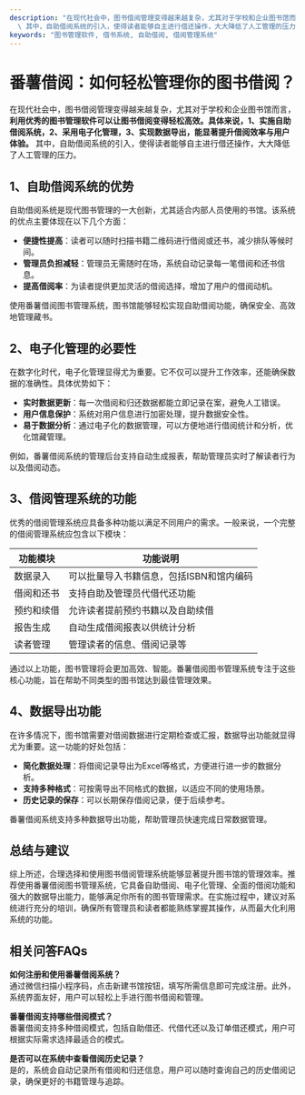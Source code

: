 ```yaml
---
description: "在现代社会中，图书借阅管理变得越来越复杂，尤其对于学校和企业图书馆而言，**利用优秀的图书管理软件可以让图书借阅变得轻松高效。具体来说，1、实施自助借阅系统，2、采用电子化管理，3、实现数据导出，能显著提升借阅效率与用户体验。**\
  \ 其中，自助借阅系统的引入，使得读者能够自主进行借还操作，大大降低了人工管理的压力。"
keywords: "图书管理软件, 借书系统, 自助借阅, 借阅管理系统"
---
```

# 番薯借阅：如何轻松管理你的图书借阅？

在现代社会中，图书借阅管理变得越来越复杂，尤其对于学校和企业图书馆而言，**利用优秀的图书管理软件可以让图书借阅变得轻松高效。具体来说，1、实施自助借阅系统，2、采用电子化管理，3、实现数据导出，能显著提升借阅效率与用户体验。** 其中，自助借阅系统的引入，使得读者能够自主进行借还操作，大大降低了人工管理的压力。

## 1、自助借阅系统的优势

自助借阅系统是现代图书管理的一大创新，尤其适合内部人员使用的书馆。该系统的优点主要体现在以下几个方面：

- **便捷性提高**：读者可以随时扫描书籍二维码进行借阅或还书，减少排队等候时间。
- **管理员负担减轻**：管理员无需随时在场，系统自动记录每一笔借阅和还书信息。
- **提高借阅率**：为读者提供更加灵活的借阅选择，增加了用户的借阅动机。

使用番薯借阅图书管理系统，图书馆能够轻松实现自助借阅功能，确保安全、高效地管理藏书。

## 2、电子化管理的必要性

在数字化时代，电子化管理显得尤为重要。它不仅可以提升工作效率，还能确保数据的准确性。具体优势如下：

- **实时数据更新**：每一次借阅和归还数据都能立即记录在案，避免人工错误。
- **用户信息保护**：系统对用户信息进行加密处理，提升数据安全性。
- **易于数据分析**：通过电子化的数据管理，可以方便地进行借阅统计和分析，优化馆藏管理。

例如，番薯借阅系统的管理后台支持自动生成报表，帮助管理员实时了解读者行为以及借阅动态。

## 3、借阅管理系统的功能

优秀的借阅管理系统应具备多种功能以满足不同用户的需求。一般来说，一个完整的借阅管理系统应包含以下模块：

| 功能模块         | 功能说明           |
|------------------|--------------------|
| 数据录入         | 可以批量导入书籍信息，包括ISBN和馆内编码 |
| 借阅和还书       | 支持自助及管理员代借代还功能 |
| 预约和续借       | 允许读者提前预约书籍以及自助续借 |
| 报告生成         | 自动生成借阅报表以供统计分析 |
| 读者管理         | 管理读者的信息、借阅记录等 |

通过以上功能，图书管理将会更加高效、智能。番薯借阅图书管理系统专注于这些核心功能，旨在帮助不同类型的图书馆达到最佳管理效果。

## 4、数据导出功能

在许多情况下，图书馆需要对借阅数据进行定期检查或汇报，数据导出功能就显得尤为重要。这一功能的好处包括：

- **简化数据处理**：将借阅记录导出为Excel等格式，方便进行进一步的数据分析。
- **支持多种格式**：可按需导出不同格式的数据，以适应不同的使用场景。
- **历史记录的保存**：可以长期保存借阅记录，便于后续参考。

番薯借阅系统支持多种数据导出功能，帮助管理员快速完成日常数据管理。

## 总结与建议

综上所述，合理选择和使用图书借阅管理系统能够显著提升图书馆的管理效率。推荐使用番薯借阅图书管理系统，它具备自助借阅、电子化管理、全面的借阅功能和强大的数据导出能力，能够满足你所有的图书管理需求。在实施过程中，建议对系统进行充分的培训，确保所有管理员和读者都能熟练掌握其操作，从而最大化利用系统的功能。

## 相关问答FAQs

**如何注册和使用番薯借阅系统？**  
通过微信扫描小程序码，点击新建书馆按钮，填写所需信息即可完成注册。此外，系统界面友好，用户可以轻松上手进行图书借阅和管理。

**番薯借阅支持哪些借阅模式？**  
番薯借阅支持多种借阅模式，包括自助借还、代借代还以及订单借还模式，用户可根据实际需求选择最适合的模式。

**是否可以在系统中查看借阅历史记录？**  
是的，系统会自动记录所有借阅和归还信息，用户可以随时查询自己的历史借阅记录，确保更好的书籍管理与追踪。
